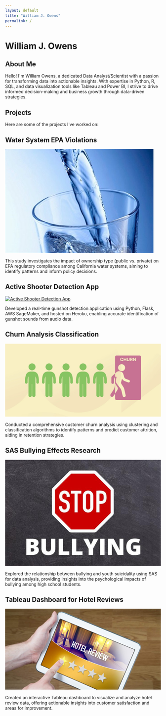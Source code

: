 ```yaml
---
layout: default
title: "William J. Owens"
permalink: /
---
```


# William J. Owens

## About Me

Hello! I'm William Owens, a dedicated Data Analyst/Scientist with a passion for transforming data into actionable insights. With expertise in Python, R, SQL, and data visualization tools like Tableau and Power BI, I strive to drive informed decision-making and business growth through data-driven strategies.

## Projects

Here are some of the projects I've worked on:

<div class="projects-container">
  
  <!-- 1. Water System EPA Violations -->
  <div class="project-item">
    <h2>Water System EPA Violations</h2>
    <a href="https://github.com/williamjowens/water-system-epa-violations" target="_blank">
      <img src="/assets/images/water-system-epa-violations.png" alt="Effect of Ownership Type on EPA Compliance of California Water Systems" class="project-image">
    </a>
    <p class="project-description">
      This study investigates the impact of ownership type (public vs. private) on EPA regulatory compliance among California water systems, aiming to identify patterns and inform policy decisions.
    </p>
  </div>
  
  <!-- 2. Active Shooter Detection App -->
  <div class="project-item">
    <h2>Active Shooter Detection App</h2>
    <a href="https://github.com/williamjowens/active-shooter-detection-app" target="_blank">
      <img src="/assets/images/active-shooter-detection-app.png" alt="Active Shooter Detection App" class="project-image">
    </a>
    <p class="project-description">
      Developed a real-time gunshot detection application using Python, Flask, AWS SageMaker, and hosted on Heroku, enabling accurate identification of gunshot sounds from audio data.
    </p>
  </div>
  
  <!-- 3. Churn Analysis Classification -->
  <div class="project-item">
    <h2>Churn Analysis Classification</h2>
    <a href="https://github.com/williamjowens/project-notebooks/tree/main/churn-analysis-classification" target="_blank">
      <img src="/assets/images/churn-analysis-classification.png" alt="Customer Churn Analysis" class="project-image">
    </a>
    <p class="project-description">
      Conducted a comprehensive customer churn analysis using clustering and classification algorithms to identify patterns and predict customer attrition, aiding in retention strategies.
    </p>
  </div>
  
  <!-- 4. SAS Bullying Effects Research -->
  <div class="project-item">
    <h2>SAS Bullying Effects Research</h2>
    <a href="https://github.com/williamjowens/SAS-bullying-effects-research" target="_blank">
      <img src="/assets/images/SAS-bullying-effects-research.png" alt="Effect of Bullying on Youth Suicidality" class="project-image">
    </a>
    <p class="project-description">
      Explored the relationship between bullying and youth suicidality using SAS for data analysis, providing insights into the psychological impacts of bullying among high school students.
    </p>
  </div>
  
  <!-- 5. Tableau Dashboard for Hotel Reviews -->
  <div class="project-item">
    <h2>Tableau Dashboard for Hotel Reviews</h2>
    <a href="https://github.com/williamjowens/tableau-dashboard-hotel-reviews" target="_blank">
      <img src="/assets/images/tableau-dashboard-hotel-reviews.png" alt="Hotel Reviews Tableau Dashboard" class="project-image">
    </a>
    <p class="project-description">
      Created an interactive Tableau dashboard to visualize and analyze hotel review data, offering actionable insights into customer satisfaction and areas for improvement.
    </p>
  </div>
  
</div>